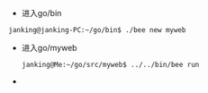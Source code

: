 - 进入go/bin

```
janking@janking-PC:~/go/bin$ ./bee new myweb
```

- 进入go/myweb

  ```
  janking@Me:~/go/src/myweb$ ../../bin/bee run
  ```

- 

